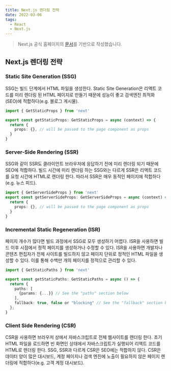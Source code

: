 ```yaml
---
title: Next.js 렌더링 전략
date: 2022-03-06
tags:
  - React
  - Next.js
---
```


> 
> Next.js 공식 홈페이지의 [문서]( https://nextjs.org/learn/seo/rendering-and-ranking/rendering-strategies )를 기반으로 작성했습니다. 
> 

## Next.js 렌더링 전략

### Static Site Generation (SSG)

SSG는 빌드 단계에서 HTML 파일을 생성한다. Static Site Generation은 리액트 코드를 미리 렌더링 된 HTML 페이지로 만들기 때문에 성능이 좋고 검색엔진 최적화(SEO)에 적합하다(e.g. 블로그 게시물). 

```typescript
import { GetStaticProps } from 'next'

export const getStaticProps: GetStaticProps = async (context) => {
  return {
    props: {}, // will be passed to the page component as props
  }
}
```

### Server-Side Rendering (SSR)

SSG와 같이 SSR도 클라이언트 브라우저에 응답하기 전에 미리 렌더링 되기 때문에 SEO에 적합하다. 빌드 시간에 미리 렌더링 하는 SSG와는 다르게 SSR은 리액트 코드를 요청 시간에 HTML로 렌더링 한다. 따라서 SSR은 매우 동적인 페이지에 적합하다(e.g. 뉴스 피드). 

```typescript
import { GetServerSideProps } from 'next'
export const getServerSideProps: GetServerSideProps = async (context) => {
  return {
    props: {}, // will be passed to the page component as props
  }
}
```

### Incremental Static Regeneration (ISR)

페이지 개수가 많다면 빌드 과정에서 SSG로 모두 생성하기 어렵다. ISR을 사용하면 빌드 이후 시점에서 정적 페이지를 생성하거나 수정할 수 있다. ISR을 사용하면 개발자나 콘텐츠 편집자가 전체 사이트를 빌드하지 않고 페이지 단위로 정적인 HTML 파일을 생성할 수 있다. 이를 통해 수백만 개의 페이지를 정적으로 관리할 수 있다.  

```typescript
import { GetStaticPaths } from 'next'

export const getStaticPaths: GetStaticPaths = async () => {
  return {
    paths: [
      {params: {...}} // See the "paths" section below
    ],
    fallback: true, false or "blocking" // See the "fallback" section below
  };
}
```

### Client Side Rendering (CSR)

CSR을 사용하면 브라우저 상에서 자바스크립트로 전체 웹사이트를 렌더링 한다. 초기 HTML 파일을 로드하면 빈 화면인 상태에서 자바스크립트가 실행되어 리액트 코드를 HTML로 렌더링 한다. SSG, SSR과 다르게 CSR은 SEO에는 적합하지 않다. CSR은 데이터 양이 많은 대시보드, 계정 페이지나 검색 엔진에 노출이 필요하지 않은 페이지 렌더링에 적합하다(e.g. 고객 계정 대시보드). 
